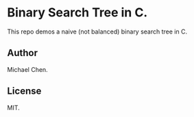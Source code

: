 # Binary Search Tree in C.

This repo demos a naive (not balanced)  binary search tree in C.

## Author

Michael Chen.

## License

MIT.

